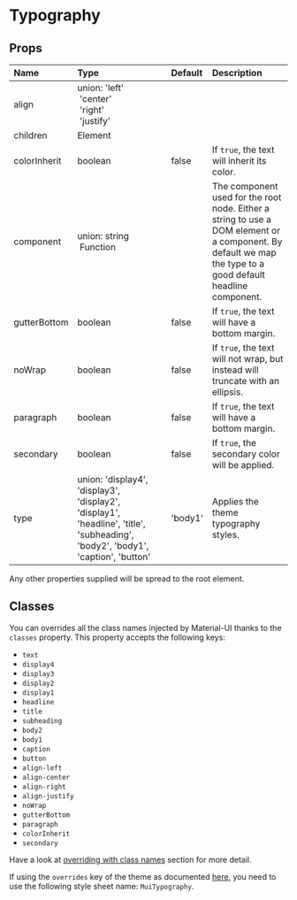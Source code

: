 # Typography



## Props
| Name | Type | Default | Description |
|:-----|:-----|:--------|:------------|
| align | union:&nbsp;'left'<br>&nbsp;'center'<br>&nbsp;'right'<br>&nbsp;'justify'<br> |  |  |
| children | Element |  |  |
| colorInherit | boolean | false | If `true`, the text will inherit its color. |
| component | union:&nbsp;string<br>&nbsp;Function<br> |  | The component used for the root node. Either a string to use a DOM element or a component. By default we map the type to a good default headline component. |
| gutterBottom | boolean | false | If `true`, the text will have a bottom margin. |
| noWrap | boolean | false | If `true`, the text will not wrap, but instead will truncate with an ellipsis. |
| paragraph | boolean | false | If `true`, the text will have a bottom margin. |
| secondary | boolean | false | If `true`, the secondary color will be applied. |
| type | union:&nbsp;'display4', 'display3', 'display2', 'display1', 'headline', 'title', 'subheading', 'body2', 'body1', 'caption', 'button'<br> | 'body1' | Applies the theme typography styles. |

Any other properties supplied will be spread to the root element.
## Classes

You can overrides all the class names injected by Material-UI thanks to the `classes` property.
This property accepts the following keys:
- `text`
- `display4`
- `display3`
- `display2`
- `display1`
- `headline`
- `title`
- `subheading`
- `body2`
- `body1`
- `caption`
- `button`
- `align-left`
- `align-center`
- `align-right`
- `align-justify`
- `noWrap`
- `gutterBottom`
- `paragraph`
- `colorInherit`
- `secondary`

Have a look at [overriding with class names](/customization/overrides#overriding-with-class-names)
section for more detail.

If using the `overrides` key of the theme as documented
[here](/customization/themes#customizing-all-instances-of-a-component-type),
you need to use the following style sheet name: `MuiTypography`.
